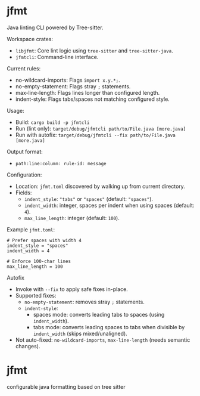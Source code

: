 # jfmt

Java linting CLI powered by Tree-sitter.

Workspace crates:
- `libjfmt`: Core lint logic using `tree-sitter` and `tree-sitter-java`.
- `jfmtcli`: Command-line interface.

Current rules:
- no-wildcard-imports: Flags `import x.y.*;`.
- no-empty-statement: Flags stray `;` statements.
- max-line-length: Flags lines longer than configured length.
- indent-style: Flags tabs/spaces not matching configured style.

Usage:
- Build: `cargo build -p jfmtcli`
- Run (lint only): `target/debug/jfmtcli path/to/File.java [more.java]`
- Run with autofix: `target/debug/jfmtcli --fix path/to/File.java [more.java]`

Output format:
- `path:line:column: rule-id: message`

Configuration:
- Location: `jfmt.toml` discovered by walking up from current directory.
- Fields:
  - `indent_style`: `"tabs"` or `"spaces"` (default: `"spaces"`).
  - `indent_width`: integer, spaces per indent when using spaces (default: `4`).
  - `max_line_length`: integer (default: `100`).

Example `jfmt.toml`:

```
# Prefer spaces with width 4
indent_style = "spaces"
indent_width = 4

# Enforce 100-char lines
max_line_length = 100
```

Autofix
- Invoke with `--fix` to apply safe fixes in-place.
- Supported fixes:
  - `no-empty-statement`: removes stray `;` statements.
  - `indent-style`:
    - spaces mode: converts leading tabs to spaces (using `indent_width`).
    - tabs mode: converts leading spaces to tabs when divisible by `indent_width` (skips mixed/unaligned).
- Not auto-fixed: `no-wildcard-imports`, `max-line-length` (needs semantic changes).
# jfmt
configurable java formatting based on tree sitter
